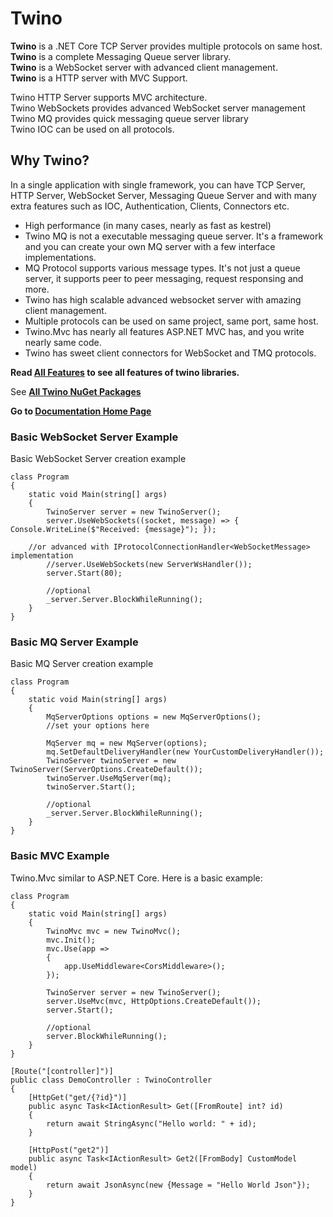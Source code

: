 # Twino

**Twino** is a .NET Core TCP Server provides multiple protocols on same host.<br>
**Twino** is a complete Messaging Queue server library.<br>
**Twino** is a WebSocket server with advanced client management.<br>
**Twino** is a HTTP server with MVC Support.<br>

Twino HTTP Server supports MVC architecture.<br>
Twino WebSockets provides advanced WebSocket server management<br>
Twino MQ provides quick messaging queue server library<br>
Twino IOC can be used on all protocols.

## Why Twino?

In a single application with single framework, you can have TCP Server, HTTP Server, WebSocket Server, Messaging Queue Server and with many extra features such as IOC, Authentication, Clients, Connectors etc.

- High performance (in many cases, nearly as fast as kestrel)
- Twino MQ is not a executable messaging queue server. It's a framework and you can create your own MQ server with a few interface implementations.
- MQ Protocol supports various message types. It's not just a queue server, it supports peer to peer messaging, request responsing and more.
- Twino has high scalable advanced websocket server with amazing client management.
- Multiple protocols can be used on same project, same port, same host.
- Twino.Mvc has nearly all features ASP.NET MVC has, and you write nearly same code.
- Twino has sweet client connectors for WebSocket and TMQ protocols.

**Read [All Features](https://github.com/mhelvacikoylu/twino/blob/v2/docs/Features.MD) to see all features of twino libraries.**

See **[All Twino NuGet Packages](https://github.com/mhelvacikoylu/twino/blob/v2/docs/Packages.MD)**

**Go to [Documentation Home Page](https://github.com/mhelvacikoylu/twino/blob/v2/docs/README.MD)**

### Basic WebSocket Server Example

Basic WebSocket Server creation example

    class Program
    {
        static void Main(string[] args)
        {
            TwinoServer server = new TwinoServer();
            server.UseWebSockets((socket, message) => { Console.WriteLine($"Received: {message}"); });
	    
	    //or advanced with IProtocolConnectionHandler<WebSocketMessage> implementation
            //server.UseWebSockets(new ServerWsHandler());
            server.Start(80);
            
            //optional
            _server.Server.BlockWhileRunning();
        }
    }

### Basic MQ Server Example

Basic MQ Server creation example

    class Program
    {
        static void Main(string[] args)
        {
            MqServerOptions options = new MqServerOptions();
            //set your options here
            
            MqServer mq = new MqServer(options);
            mq.SetDefaultDeliveryHandler(new YourCustomDeliveryHandler());
            TwinoServer twinoServer = new TwinoServer(ServerOptions.CreateDefault());
            twinoServer.UseMqServer(mq);
            twinoServer.Start();
            
            //optional
            _server.Server.BlockWhileRunning();
        }
    }


### Basic MVC Example

Twino.Mvc similar to ASP.NET Core. Here is a basic example:

    class Program
    {
        static void Main(string[] args)
        {
            TwinoMvc mvc = new TwinoMvc();
            mvc.Init();
            mvc.Use(app =>
            {
                app.UseMiddleware<CorsMiddleware>();
            });

            TwinoServer server = new TwinoServer();
            server.UseMvc(mvc, HttpOptions.CreateDefault());
            server.Start();
            
            //optional
            server.BlockWhileRunning();
        }
    }

    [Route("[controller]")]
    public class DemoController : TwinoController
    {
        [HttpGet("get/{?id}")]
        public async Task<IActionResult> Get([FromRoute] int? id)
        {
            return await StringAsync("Hello world: " + id);
        }

        [HttpPost("get2")]
        public async Task<IActionResult> Get2([FromBody] CustomModel model)
        {
            return await JsonAsync(new {Message = "Hello World Json"});
        }
    }

